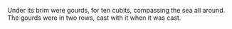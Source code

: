 Under its brim were gourds, for ten cubits, compassing the sea all around. The gourds were in two rows, cast with it when it was cast.
